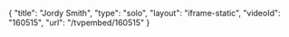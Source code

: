 {
    "title": "Jordy Smith",
    "type": "solo",
    "layout": "iframe-static",
    "videoId": "160515",
    "url": "\/tvpembed\/160515"
}